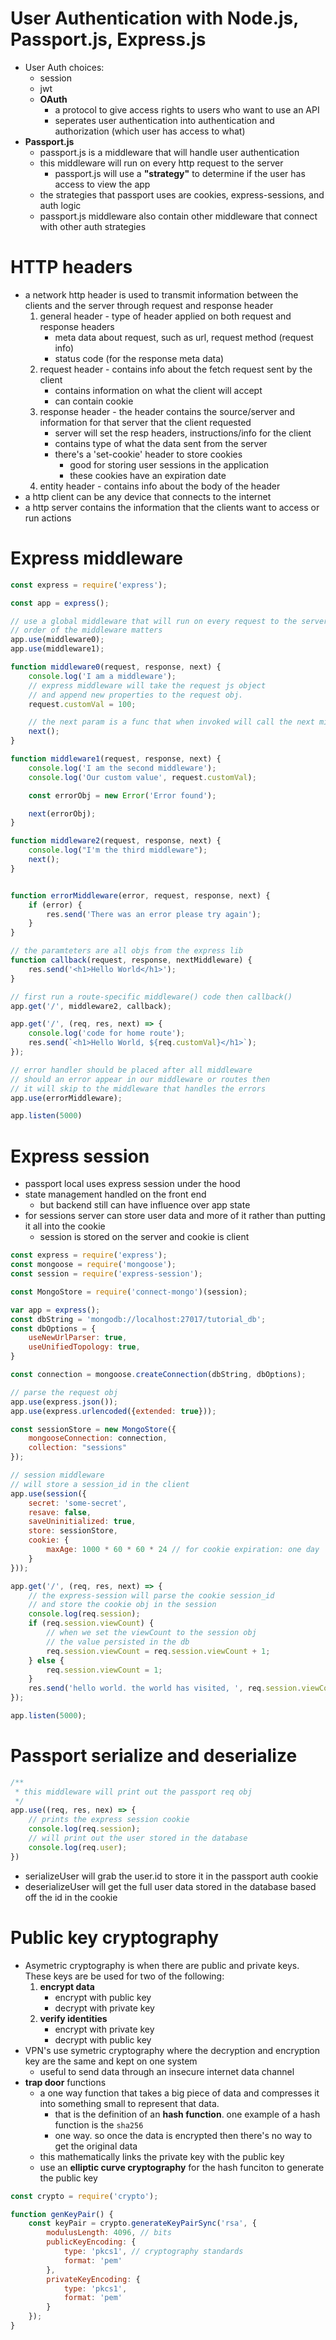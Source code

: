 # User Authentication with Node.js, Passport.js, Express.js
- User Auth choices:
	- session
	- jwt
	- __OAuth__
		- a protocol to give access rights to users who want to use an API
		- seperates user authentication into authentication and authorization (which user has access to what)
- __Passport.js__
	- passport.js is a middleware that will handle user authentication
	- this middleware will run on every http request to the server
		- passport.js will use a __"strategy"__ to determine if the user has access to view the app
	- the strategies that passport uses are cookies, express-sessions, and auth logic
	- passport.js middleware also contain other middleware that connect with other auth strategies

# HTTP headers
- a network http header is used to transmit information between the clients and the server through request and response header
	1. general header - type of header applied on both request and response headers
		- meta data about request, such as url, request method (request info)
		- status code (for the response meta data)
	2. request header - contains info about the fetch request sent by the client
		- contains information on what the client will accept
		- can contain cookie
	3. response header - the header contains the source/server and information for that server that the client requested
		- server will set the resp headers, instructions/info for the client
		- contains type of what the data sent from the server
		- there's a 'set-cookie' header to store cookies
			- good for storing user sessions in the application
			- these cookies have an expiration date
	4. entity header - contains info about the body of the header
- a http client can be any device that connects to the internet
- a http server contains the information that the clients want to access or run actions

# Express middleware
```js
const express = require('express');

const app = express();

// use a global middleware that will run on every request to the server
// order of the middleware matters
app.use(middleware0);
app.use(middleware1);

function middleware0(request, response, next) {
	console.log('I am a middleware');
	// express middleware will take the request js object
	// and append new properties to the request obj.
	request.customVal = 100;

	// the next param is a func that when invoked will call the next middleware
	next(); 
}

function middleware1(request, response, next) {
	console.log('I am the second middleware');
	console.log('Our custom value', request.customVal);

	const errorObj = new Error('Error found');

	next(errorObj);
}

function middleware2(request, response, next) {
	console.log("I'm the third middleware");
	next();
}


function errorMiddleware(error, request, response, next) {
	if (error) {
		res.send('There was an error please try again');
	}
}

// the paramteters are all objs from the express lib
function callback(request, response, nextMiddleware) {
	res.send('<h1>Hello World</h1>');
}

// first run a route-specific middleware() code then callback()
app.get('/', middleware2, callback);

app.get('/', (req, res, next) => {
	console.log('code for home route');
	res.send(`<h1>Hello World, ${req.customVal}</h1>`);
});

// error handler should be placed after all middleware
// should an error appear in our middleware or routes then
// it will skip to the middleware that handles the errors
app.use(errorMiddleware);

app.listen(5000)
```

# Express session 
- passport local uses express session under the hood
- state management handled on the front end
	- but backend still can have influence over app state
- for sessions server can store user data and more of it rather than putting it all into the cookie
	- session is stored on the server and cookie is client
```js
const express = require('express');
const mongoose = require('mongoose');
const session = require('express-session');

const MongoStore = require('connect-mongo')(session);

var app = express();
const dbString = 'mongodb://localhost:27017/tutorial_db';
const dbOptions = {
	useNewUrlParser: true,
	useUnifiedTopology: true,
}

const connection = mongoose.createConnection(dbString, dbOptions);

// parse the request obj
app.use(express.json());
app.use(express.urlencoded({extended: true}));

const sessionStore = new MongoStore({
	mongooseConnection: connection,
	collection: "sessions"
});

// session middleware 
// will store a session_id in the client
app.use(session({
	secret: 'some-secret',
	resave: false,
	saveUninitialized: true,
	store: sessionStore,
	cookie: {
		maxAge: 1000 * 60 * 60 * 24 // for cookie expiration: one day
	}
}));

app.get('/', (req, res, next) => {
	// the express-session will parse the cookie session_id
	// and store the cookie obj in the session
	console.log(req.session);
	if (req.session.viewCount) {
		// when we set the viewCount to the session obj
		// the value persisted in the db
		req.session.viewCount = req.session.viewCount + 1;
	} else {
		req.session.viewCount = 1;
	}
	res.send('hello world. the world has visited, ', req.session.viewCount, 'times');
});

app.listen(5000);
```

# Passport serialize and deserialize
```js
/**
 * this middleware will print out the passport req obj
 */
app.use((req, res, nex) => {
	// prints the express session cookie
	console.log(req.session);
	// will print out the user stored in the database
	console.log(req.user);
})
```
- serializeUser will grab the user.id to store it in the passport auth cookie
- deserializeUser will get the full user data stored in the database based off the id in the cookie
# Public key cryptography
- Asymetric cryptography is when there are public and private keys. These keys are be used for two of the following:
	1. __encrypt data__
		- encrypt with public key
		- decrypt with private key
	2. __verify identities__
		- encrypt with private key
		- decrypt with public key
- VPN's use symetric cryptography where the decryption and encryption key are the same and kept on one system
	- useful to send data through an insecure internet data channel
- __trap door__ functions
	- a one way function that takes a big piece of data and compresses it into something small to represent that data.
		- that is the definition of an __hash function__. one example of a hash function is the `sha256`
		- one way. so once the data is encrypted then there's no way to get the original data
	- this mathematically links the private key with the public key
	- use an __elliptic curve cryptography__ for the hash funciton to generate the public key

```js
const crypto = require('crypto');

function genKeyPair() {
	const keyPair = crypto.generateKeyPairSync('rsa', {
		modulusLength: 4096, // bits
		publicKeyEncoding: {
			type: 'pkcs1', // cryptography standards
			format: 'pem'
		},
		privateKeyEncoding: {
			type: 'pkcs1',
			format: 'pem'
		}
	});
}
```


